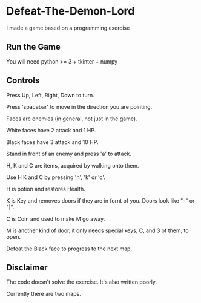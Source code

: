 # Defeat-The-Demon-Lord
I made a game based on a programming exercise
## Run the Game 
You will need python >= 3 + tkinter + numpy 

## Controls 
Press Up, Left, Right, Down to turn.

Press 'spacebar' to move in the direction you are pointing.

Faces are enemies (in general, not just in the game).

White faces have 2 attack and 1 HP.

Black faces have 3 attack and 10 HP.

Stand in front of an enemy and press 'a' to attack.

H, K and C are items, acquired by walking onto them.

Use H K and C by pressing 'h', 'k'  or 'c'.

H is potion and restores Health.

K is Key and removes doors if they are in fornt of you. Doors look like "-" or "|".

C is Coin and used to make M go away.

M is another kind of door, it only needs special keys, C, and 3 of them, to open.

Defeat the Black face to progress to the next map.


## Disclaimer
The code doesn't solve the exercise. It's also written poorly.

Currently there are two maps.
